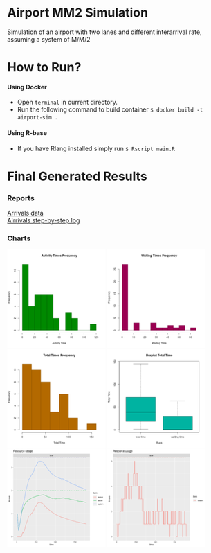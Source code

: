 # Airport MM2 Simulation

Simulation of an airport with two lanes and different interarrival rate, assuming a system of M/M/2

# How to Run?

#### Using Docker

- Open `terminal` in current directory.
- Run the following command to build container
  `$ docker build -t airport-sim .`

#### Using R-base

- If you have Rlang installed simply run
  `$ Rscript main.R`

# Final Generated Results

### Reports

[Arrivals data](assets/arrivals.csv)  
[Airrivals step-by-step log](assets/steps.log)

### Charts

<p align="left">
   <img src="assets/activity_time.png" width="45%"/>
   <img src="assets/waiting_time.png" width="45%"/>
   <img src="assets/total_time.png" width="45%"/>
   <img src="assets/total_time_box.png" width="45%"/>
   <img src="assets/sys_mon.png" width="45%"/>
   <img src="assets/res_usage.png" width="45%"/>
</p>
